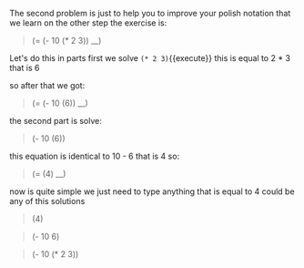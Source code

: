 
The second problem is just to help you to improve your polish notation
that we learn on the other step the exercise is:

> (= (- 10 (* 2 3)) __)

Let's do this in parts first we solve `(* 2 3)`{{execute}} this is 
equal to 2 * 3 that is 6 

so after that we got:
> (= (- 10 (6)) __)
 
the second part is solve:
> (- 10 (6))

this equation is identical to 10 - 6  that is 4 so:
> (= (4) __)

now is quite simple we just need to type anything that is 
equal to 4 could be any of this solutions

> (4)

> (- 10 6)

> (- 10 (* 2 3))